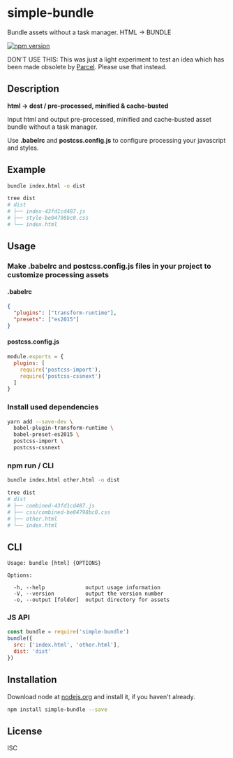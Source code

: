 # simple-bundle
Bundle assets without a task manager. HTML -> BUNDLE

[![npm version](https://badge.fury.io/js/simple-bundle.svg)](https://badge.fury.io/js/simple-bundle)

DON'T USE THIS: This was just a light experiment to test an idea which has been
made obsolete by [Parcel](https://parceljs.org). Please use that instead.

## Description
**html -> dest / pre-processed, minified & cache-busted**

Input html and output pre-processed, minified and cache-busted asset
bundle without a task manager.

Use **.babelrc** and **postcss.config.js** to configure processing your javascript
and styles.


## Example
```bash
bundle index.html -o dist

tree dist
# dist
# ├── index-43fd1cd487.js
# ├── style-be04798bc0.css
# └── index.html
```

## Usage

### Make **.babelrc** and **postcss.config.js** files in your project to customize processing assets
#### .babelrc
```json
{
  "plugins": ["transform-runtime"],
  "presets": ["es2015"]
}
```

#### postcss.config.js
```js
module.exports = {
  plugins: [
    require('postcss-import'),
    require('postcss-cssnext')
  ]
}
```

### Install used dependencies
```bash
yarn add --save-dev \
  babel-plugin-transform-runtime \
  babel-preset-es2015 \
  postcss-import \
  postcss-cssnext
```


### npm run / CLI
```bash
bundle index.html other.html -o dist

tree dist
# dist
# ├── combined-43fd1cd487.js
# ├── css/combined-be04798bc0.css
# ├── other.html
# └── index.html
```

## CLI
```
Usage: bundle [html] {OPTIONS}

Options:

  -h, --help             output usage information
  -V, --version          output the version number
  -o, --output [folder]  output directory for assets
```

### JS API
```js
const bundle = require('simple-bundle')
bundle({
  src: ['index.html', 'other.html'],
  dist: 'dist'
})
```

## Installation
Download node at [nodejs.org](http://nodejs.org) and install it, if you haven't already.


```bash
npm install simple-bundle --save
```

## License
ISC
